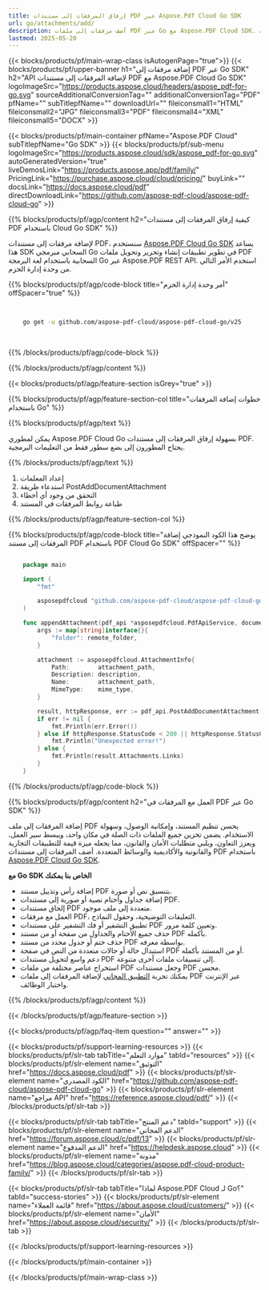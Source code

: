 ```yaml
---
title: إرفاق المرفقات إلى مستندات PDF عبر Aspose.Pdf Cloud Go SDK
url: go/attachments/add/
description: أضف مرفقات إلى ملفات PDF عبر Go مع Aspose.PDF Cloud SDK. قم بتضمين المستندات الداعمة في ملفات PDF الخاصة بك.
lastmod: 2025-05-20
---
```


{{< blocks/products/pf/main-wrap-class isAutogenPage="true">}}
{{< blocks/products/pf/upper-banner h1="إضافة مرفقات إلى PDF عبر Go SDK" h2="API لإضافة المرفقات إلى مستندات PDF مع Aspose.PDF Cloud Go SDK" logoImageSrc="https://products.aspose.cloud/headers/aspose_pdf-for-go.svg" sourceAdditionalConversionTag="" additionalConversionTag="PDF" pfName="" subTitlepfName="" downloadUrl="" fileiconsmall1="HTML" fileiconsmall2="JPG" fileiconsmall3="PDF" fileiconsmall4="XML" fileiconsmall5="DOCX" >}}

{{< blocks/products/pf/main-container pfName="Aspose.PDF Cloud" subTitlepfName="Go SDK" >}}
{{< blocks/products/pf/sub-menu logoImageSrc="https://products.aspose.cloud/sdk/aspose_pdf-for-go.svg"
autoGeneratedVersion="true"
liveDemosLink="https://products.aspose.app/pdf/family/" PricingLink="https://purchase.aspose.cloud/cloud/pricing/" buyLink="" docsLink="https://docs.aspose.cloud/pdf"  directDownloadLink="https://github.com/aspose-pdf-cloud/aspose-pdf-cloud-go" >}}

{{% blocks/products/pf/agp/content h2="كيفية إرفاق المرفقات إلى مستندات PDF باستخدام Cloud Go SDK" %}}

لإضافة مرفقات إلى مستندات PDF، سنستخدم [Aspose.PDF Cloud Go SDK](https://products.aspose.cloud/pdf/go/)
يساعد هذا SDK السحابي مبرمجي Go في تطوير تطبيقات إنشاء وتحرير وتحويل ملفات PDF السحابية باستخدام لغة البرمجة Go عبر Aspose.PDF REST API. استخدم الأمر التالي من وحدة إدارة الحزم.

{{% blocks/products/pf/agp/code-block title="أمر وحدة إدارة الحزم" offSpacer="true" %}}

```bash

     
    go get -u github.com/aspose-pdf-cloud/aspose-pdf-cloud-go/v25
     
     
```

{{% /blocks/products/pf/agp/code-block %}}

{{% /blocks/products/pf/agp/content %}}

{{< blocks/products/pf/agp/feature-section isGrey="true" >}}

{{% blocks/products/pf/agp/feature-section-col title="خطوات إضافة المرفقات باستخدام Go" %}}

{{% blocks/products/pf/agp/text %}}

يمكن لمطوري Aspose.PDF Cloud Go بسهولة إرفاق المرفقات إلى مستندات PDF. يحتاج المطورون إلى بضع سطور فقط من التعليمات البرمجية.

{{% /blocks/products/pf/agp/text %}}

1. إعداد المعلمات
1. استدعاء طريقة PostAddDocumentAttachment
1. التحقق من وجود أي أخطاء
1. طباعة روابط المرفقات في المستند

{{% /blocks/products/pf/agp/feature-section-col %}}

{{% blocks/products/pf/agp/code-block title="يوضح هذا الكود النموذجي إضافة المرفقات إلى مستند PDF باستخدام PDF Cloud Go SDK" offSpacer="" %}}

```go

    package main

    import (
        "fmt"

        asposepdfcloud "github.com/aspose-pdf-cloud/aspose-pdf-cloud-go/v25"
    )

    func appendAttachment(pdf_api *asposepdfcloud.PdfApiService, document_name string, attachment_path string, description string, mime_type string, remote_folder string) {
        args := map[string]interface{}{
            "folder": remote_folder,
        }

        attachment := asposepdfcloud.AttachmentInfo{
            Path:        attachment_path,
            Description: description,
            Name:        attachment_path,
            MimeType:    mime_type,
        }

        result, httpResponse, err := pdf_api.PostAddDocumentAttachment(document_name, attachment, args)
        if err != nil {
            fmt.Println(err.Error())
        } else if httpResponse.StatusCode < 200 || httpResponse.StatusCode > 299 {
            fmt.Println("Unexpected error!")
        } else {
            fmt.Println(result.Attachments.Links)
        }
    }
```

{{% /blocks/products/pf/agp/code-block %}}

{{% blocks/products/pf/agp/content h2="العمل مع المرفقات في PDF عبر Go SDK" %}}

إضافة المرفقات إلى ملف PDF يحسن تنظيم المستند، وإمكانية الوصول، وسهولة الاستخدام. يضمن تخزين جميع الملفات ذات الصلة في مكان واحد، ويبسط سير العمل، ويعزز التعاون، ويلبي متطلبات الأمان والقانون، مما يجعله ميزة قيمة للتطبيقات التجارية والقانونية والأكاديمية والوسائط المتعددة. أضف المرفقات إلى مستندات PDF باستخدام [Aspose.PDF Cloud Go SDK](https://products.aspose.cloud/pdf/go/).

**مع Go SDK الخاص بنا يمكنك**

+ إضافة رأس وتذييل مستند PDF بتنسيق نص أو صورة.
+ إضافة جداول وأختام نصية أو صورية إلى مستندات PDF.
+ إلحاق مستندات PDF متعددة إلى ملف موجود.
+ العمل مع مرفقات PDF، التعليقات التوضيحية، وحقول النماذج.
+ تطبيق التشفير أو فك التشفير على مستندات PDF وتعيين كلمة مرور.
+ حذف جميع الأختام والجداول من صفحة أو من مستند PDF بأكمله.
+ حذف ختم أو جدول محدد من مستند PDF بواسطة معرفه.
+ استبدال حالة أو حالات متعددة من النص في صفحة PDF أو من المستند بأكمله.
+ دعم واسع لتحويل مستندات PDF إلى تنسيقات ملفات أخرى متنوعة.
+ استخراج عناصر مختلفة من ملفات PDF وجعل مستندات PDF محسن.
+ يمكنك تجربة [التطبيق المجاني](https://products.aspose.app/pdf/) لإضافة المرفقات إلى ملفات PDF عبر الإنترنت واختبار الوظائف.

{{% /blocks/products/pf/agp/content %}}

{{< /blocks/products/pf/agp/feature-section >}}

{{< blocks/products/pf/agp/faq-item question="" answer="" >}}

{{< blocks/products/pf/support-learning-resources >}}
{{< blocks/products/pf/slr-tab tabTitle="موارد التعلم" tabId="resources" >}}
{{< blocks/products/pf/slr-element name="التوثيق" href="https://docs.aspose.cloud/pdf" >}}
{{< blocks/products/pf/slr-element name="الكود المصدري" href="https://github.com/aspose-pdf-cloud/aspose-pdf-cloud-go" >}}
{{< blocks/products/pf/slr-element name="مراجع API" href="https://reference.aspose.cloud/pdf/" >}}
{{< /blocks/products/pf/slr-tab >}}

{{< blocks/products/pf/slr-tab tabTitle="دعم المنتج" tabId="support" >}}
{{< blocks/products/pf/slr-element name="الدعم المجاني" href="https://forum.aspose.cloud/c/pdf/13" >}}
{{< blocks/products/pf/slr-element name="الدعم المدفوع" href="https://helpdesk.aspose.cloud" >}}
{{< blocks/products/pf/slr-element name="مدونة" href="https://blog.aspose.cloud/categories/aspose.pdf-cloud-product-family/" >}}
{{< /blocks/products/pf/slr-tab >}}

{{< blocks/products/pf/slr-tab tabTitle="لماذا Aspose.PDF Cloud لـ Go؟" tabId="success-stories" >}}
{{< blocks/products/pf/slr-element name="قائمة العملاء" href="https://about.aspose.cloud/customers/" >}}
{{< blocks/products/pf/slr-element name="الأمان" href="https://about.aspose.cloud/security/" >}}
{{< /blocks/products/pf/slr-tab >}}

{{< /blocks/products/pf/support-learning-resources >}}

{{< /blocks/products/pf/main-container >}}

{{< /blocks/products/pf/main-wrap-class >}}
